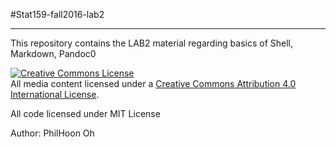 #Stat159-fall2016-lab2
***

This repository contains the LAB2 material regarding basics of Shell, Markdown, Pandoc0

<a rel="license" href="http://creativecommons.org/licenses/by/4.0/"><img alt="Creative Commons License" style="border-width:0" src="https://i.creativecommons.org/l/by/4.0/88x31.png" /></a><br />All media content licensed under a <a rel="license" href="http://creativecommons.org/licenses/by/4.0/">Creative Commons Attribution 4.0 International License</a>.

All code licensed under MIT License

Author: PhilHoon Oh

